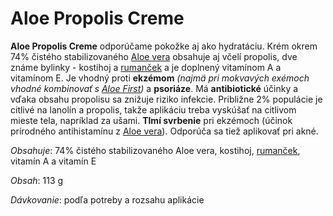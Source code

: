 Aloe Propolis Creme
===================

**Aloe Propolis Creme** odporúčame pokožke aj ako hydratáciu. Krém okrem 74%
čistého stabilizovaného [Aloe vera]( ../bylinky/aloe-vera) obsahuje aj včelí
propolis, dve známe bylinky - kostihoj a [rumanček](../bylinky/rumancek-kamilkovy)
a je doplnený vitamínom A a vitamínom E. Je vhodný proti **ekzémom** *(najmä pri
mokvavých exémoch vhodné kombinovať s [Aloe First](aloe-first))* a **psoriáze**. Má
**antibiotické** účinky a vďaka obsahu propolisu sa znižuje riziko infekcie.
Približne 2% populácie je citlivé na lanolín a propolis, takže aplikáciu treba
vyskúšať na citlivom mieste tela, napríklad za ušami. **Tlmí svrbenie** pri
ekzémoch (účinok prírodného antihistamínu z [Aloe
vera]( ../bylinky/aloe-vera)). Odporúča sa tiež aplikovať pri akné.

*Obsahuje*: 74% čistého stabilizovaného Aloe vera, kostihoj,
[rumanček](../bylinky/rumancek-kamilkovy), vitamín A a vitamín E

*Obsah*: 113 g

*Dávkovanie*: podľa potreby a rozsahu aplikácie

